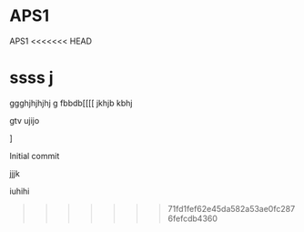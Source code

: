 # APS1
 APS1
<<<<<<< HEAD


ssss
j
=======
ggghjhjhjhj g fbbdb[[[[
jkhjb
kbhj

gtv
ujijo

]




Initial commit





jjjk



iuhihi

>>>>>>> 71fd1fef62e45da582a53ae0fc2876fefcdb4360
